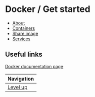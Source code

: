 # Docker / Get started #

* [About](about/README.md)
* [Containers](containers/README.md)
* [Share image](share-image/README.md)
* [Services](services/README.md)

## Useful links ##

[Docker documentation page](https://docs.docker.com/get-started/)

| Navigation               |
| ------------------------ |
| [Level up](../README.md) |
